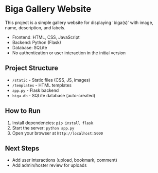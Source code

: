 # Biga Gallery Website

This project is a simple gallery website for displaying 'biga(s)' with image, name, description, and labels.

- Frontend: HTML, CSS, JavaScript
- Backend: Python (Flask)
- Database: SQLite
- No authentication or user interaction in the initial version

## Project Structure
- `/static` - Static files (CSS, JS, images)
- `/templates` - HTML templates
- `app.py` - Flask backend
- `biga.db` - SQLite database (auto-created)

## How to Run
1. Install dependencies: `pip install flask`
2. Start the server: `python app.py`
3. Open your browser at `http://localhost:5000`

## Next Steps
- Add user interactions (upload, bookmark, comment)
- Add admin/hoster review for uploads
